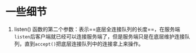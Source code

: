 # 一些细节

1. listen() 函数的第二个参数：表示==底层全连接队列的长度==，在服务端`listen`后客户端就已经可以连接服务端了，但是服务端只是在底层维护连接队列，直到`accept()`把底层连接队列中的连接拿上来操作。